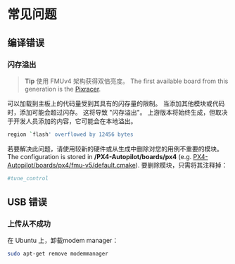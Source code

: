 # 常见问题

## 编译错误

### 闪存溢出

> **Tip** 使用 FMUv4 架构获得双倍亮度。 The first available board from this generation is the [Pixracer](https://docs.px4.io/master/en/flight_controller/pixracer.html).

可以加载到主板上的代码量受到其具有的闪存量的限制。 当添加其他模块或代码时，添加可能会超过闪存。 这将导致 "闪存溢出"。 上游版本将始终生成，但取决于开发人员添加的内容，它可能会在本地溢出。

```sh
region `flash' overflowed by 12456 bytes
```

若要解决此问题，请使用较新的硬件或从生成中删除对您的用例不重要的模块。 The configuration is stored in **/PX4-Autopilot/boards/px4** (e.g. [PX4-Autopilot/boards/px4/fmu-v5/default.cmake](https://github.com/PX4/PX4-Autopilot/blob/master/boards/px4/fmu-v5/default.cmake)). 要删除模块，只需将其注释掉：

```cmake
#tune_control
```

## USB 错误

### 上传从不成功

在 Ubuntu 上，卸载modem manager：

```sh
sudo apt-get remove modemmanager
```